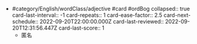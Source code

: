 - #category/English/wordClass/adjective #card #ordBog
  collapsed:: true
  card-last-interval:: -1
  card-repeats:: 1
  card-ease-factor:: 2.5
  card-next-schedule:: 2022-09-20T22:00:00.000Z
  card-last-reviewed:: 2022-09-20T12:31:56.447Z
  card-last-score:: 1
	- 匿名